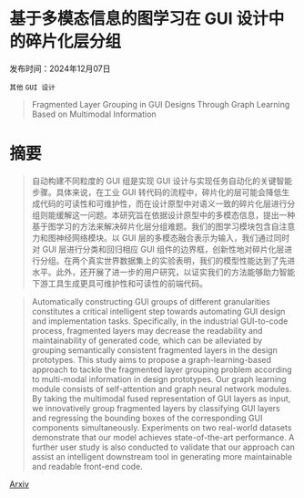 # 基于多模态信息的图学习在 GUI 设计中的碎片化层分组

发布时间：2024年12月07日

`其他` `GUI 设计`

> Fragmented Layer Grouping in GUI Designs Through Graph Learning Based on Multimodal Information

# 摘要

> 自动构建不同粒度的 GUI 组是实现 GUI 设计与实现任务自动化的关键智能步骤。具体来说，在工业 GUI 转代码的流程中，碎片化的层可能会降低生成代码的可读性和可维护性，而在设计原型中对语义一致的碎片化层进行分组则能缓解这一问题。本研究旨在依据设计原型中的多模态信息，提出一种基于图学习的方法来解决碎片化层分组难题。我们的图学习模块包含自注意力和图神经网络模块。以 GUI 层的多模态融合表示为输入，我们通过同时对 GUI 层进行分类和回归相应 GUI 组件的边界框，创新性地对碎片化层进行分组。在两个真实世界数据集上的实验表明，我们的模型性能达到了先进水平。此外，还开展了进一步的用户研究，以证实我们的方法能够助力智能下游工具生成更具可维护性和可读性的前端代码。

> Automatically constructing GUI groups of different granularities constitutes a critical intelligent step towards automating GUI design and implementation tasks. Specifically, in the industrial GUI-to-code process, fragmented layers may decrease the readability and maintainability of generated code, which can be alleviated by grouping semantically consistent fragmented layers in the design prototypes. This study aims to propose a graph-learning-based approach to tackle the fragmented layer grouping problem according to multi-modal information in design prototypes. Our graph learning module consists of self-attention and graph neural network modules. By taking the multimodal fused representation of GUI layers as input, we innovatively group fragmented layers by classifying GUI layers and regressing the bounding boxes of the corresponding GUI components simultaneously. Experiments on two real-world datasets demonstrate that our model achieves state-of-the-art performance. A further user study is also conducted to validate that our approach can assist an intelligent downstream tool in generating more maintainable and readable front-end code.

[Arxiv](https://arxiv.org/abs/2412.05555)